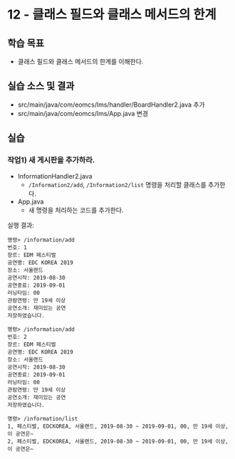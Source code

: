 # 12 - 클래스 필드와 클래스 메서드의 한계

## 학습 목표

- 클래스 필드와 클래스 메서드의 한계를 이해한다.

## 실습 소스 및 결과

- src/main/java/com/eomcs/lms/handler/BoardHandler2.java 추가
- src/main/java/com/eomcs/lms/App.java 변경

## 실습

### 작업1) 새 게시판을 추가하라.

- InformationHandler2.java
    - `/Information2/add`, `/Information2/list` 명령을 처리할 클래스를 추가한다.
- App.java
    - 새 명령을 처리하는 코드를 추가한다.

실행 결과:

```
명령> /information/add
번호: 1
장르: EDM 페스티벌
공연명: EDC KOREA 2019
장소: 서울랜드
공연시작: 2019-08-30
공연종료: 2019-09-01
러닝타임: 00
관람연령: 만 19세 이상
공연소개: 재미있는 공연
저장하였습니다.

명령> /information/add
번호: 2
장르: EDM 페스티벌
공연명: EDC KOREA 2019
장소: 서울랜드
공연시작: 2019-08-30
공연종료: 2019-09-01
러닝타임: 00
관람연령: 만 19세 이상
공연소개: 재미있는 공연
저장하였습니다.

명령> /information/list
1, 페스티벌, EDCKOREA, 서울랜드, 2019-08-30 ~ 2019-09-01, 00, 만 19세 이상, 이 공연은~
2, 페스티벌, EDCKOREA, 서울랜드, 2019-08-30 ~ 2019-09-01, 00, 만 19세 이상, 이 공연은~


```
